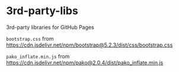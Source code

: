# 3rd-party-libs
3rd-party libraries for GitHub Pages

`bootstrap.css` from https://cdn.jsdelivr.net/npm/bootstrap@5.2.3/dist/css/bootstrap.css

`pako_inflate.min.js` from https://cdn.jsdelivr.net/npm/pako@2.0.4/dist/pako_inflate.min.js
